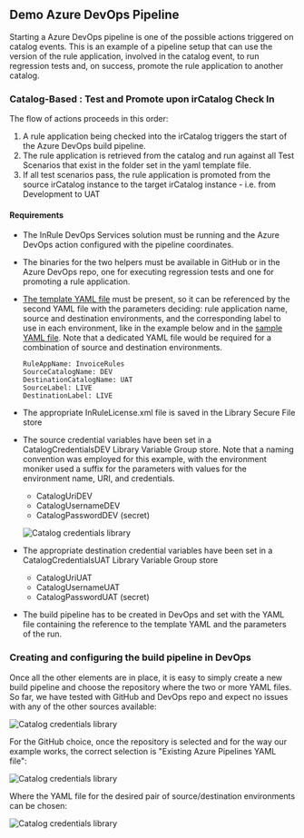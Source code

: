 ## Demo Azure DevOps Pipeline
Starting a Azure DevOps pipeline is one of the possible actions triggered on catalog events.  This is an example of a pipeline setup that can use the version of the rule application, involved in the catalog event, to run regression tests and, on success, promote the rule application to another catalog.  

### Catalog-Based : Test and Promote upon irCatalog Check In

The flow of actions proceeds in this order:

1. A rule application being checked into the irCatalog triggers the start of the Azure DevOps build pipeline.
2. The rule application is retrieved from the catalog and run against all Test Scenarios that exist in the folder set in the yaml template file.
3. If all test scenarios pass, the rule application is promoted from the source irCatalog instance to the target irCatalog instance - i.e. from Development to UAT

#### Requirements
- The InRule DevOps Services solution must be running and the Azure DevOps action configured with the pipeline coordinates.
- The binaries for the two helpers must be available in GitHub or in the Azure DevOps repo, one for executing regression tests and one for promoting a rule application.
- [The template YAML file](yaml/catalogSourced-TestAndPromote.yml) must be present, so it can be referenced by the second YAML file with the parameters deciding: rule application name, source and destination environments, and the corresponding label to use in each environment, like in the example below and in the [sample YAML file](yaml/InRule_Build_DEV_UAT.yml).  Note that a dedicated YAML file would be required for a combination of source and destination environments.
    ``` 
    RuleAppName: InvoiceRules
    SourceCatalogName: DEV
    DestinationCatalogName: UAT
    SourceLabel: LIVE
    DestinationLabel: LIVE
    ``` 
- The appropriate InRuleLicense.xml file is saved in the Library Secure File store
- The source credential variables have been set in a CatalogCredentialsDEV Library Variable Group store.  Note that a naming convention was employed for this example, with the environment moniker used a suffix for the parameters with values for the environment name, URI, and credentials.
	- CatalogUriDEV
	- CatalogUsernameDEV
	- CatalogPasswordDEV (secret)

    ![Catalog credentials library](../images/InRuleDevOps_devops1.PNG)
- The appropriate destination credential variables have been set in a CatalogCredentialsUAT Library Variable Group store
	- CatalogUriUAT
	- CatalogUsernameUAT
	- CatalogPasswordUAT (secret)
- The build pipeline has to be created in DevOps and set with the YAML file containing the reference to the template YAML and the parameters of the run.

### Creating and configuring the build pipeline in DevOps

Once all the other elements are in place, it is easy to simply create a new build pipeline and choose the repository where the two or more YAML files.  So far, we have tested with GitHub and DevOps repo and expect no issues with any of the other sources available:

![Catalog credentials library](../images/InRuleDevOps_devops2.PNG)

For the GitHub choice, once the repository is selected and for the way our example works, the correct selection is "Existing Azure Pipelines YAML file":

![Catalog credentials library](../images/InRuleDevOps_devops3.PNG)

Where the YAML file for the desired pair of source/destination environments can be chosen:

![Catalog credentials library](../images/InRuleDevOps_devops4.PNG)
